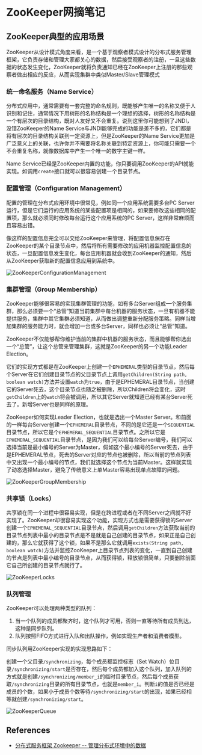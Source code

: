# ZooKeeper网摘笔记

## ZooKeeper典型的应用场景
ZooKeeper从设计模式角度来看，是一个基于观察者模式设计的分布式服务管理框架，它负责存储和管理大家都关心的数据，然后接受观察者的注册，一旦这些数据的状态发生变化，ZooKeeper就将负责通知已经在ZooKeeper上注册的那些观察者做出相应的反应，从而实现集群中类似Master/Slave管理模式

### 统一命名服务（Name Service）
分布式应用中，通常需要有一套完整的命名规则，既能够产生唯一的名称又便于人识别和记住，通常情况下用树形的名称结构是一个理想的选择，树形的名称结构是一个有层次的目录结构，既对人友好又不会重复。说到这里你可能想到了JNDI，没错ZooKeeper的Name Service与JNDI能够完成的功能是差不多的，它们都是将有层次的目录结构关联到一定资源上，但是ZooKeeper的Name Service更加是广泛意义上的关联，也许你并不需要将名称关联到特定资源上，你可能只需要一个不会重复名称，就像数据库中产生一个唯一的数字主键一样。

Name Service已经是ZooKeeper内置的功能，你只要调用ZooKeeper的API就能实现。如调用`create`接口就可以很容易创建一个目录节点。

### 配置管理（Configuration Management）
配置的管理在分布式应用环境中很常见，例如同一个应用系统需要多台PC Server运行，但是它们运行的应用系统的某些配置项是相同的，如果要修改这些相同的配置项，那么就必须同时修改每台运行这个应用系统的PC Server，这样非常麻烦而且容易出错。

像这样的配置信息完全可以交给ZooKeeper来管理，将配置信息保存在ZooKeeper的某个目录节点中，然后将所有需要修改的应用机器监控配置信息的状态，一旦配置信息发生变化，每台应用机器就会收到ZooKeeper的通知，然后从ZooKeeper获取新的配置信息应用到系统中。

![ZooKeeperConfigurationManagement](https://s1.wailian.download/2019/12/27/ZooKeeperConfigurationManagement-min.png)

### 集群管理（Group Membership）
ZooKeeper能够很容易的实现集群管理的功能，如有多台Server组成一个服务集群，那么必须要一个“总管”知道当前集群中每台机器的服务状态，一旦有机器不能提供服务，集群中其它集群必须知道，从而做出调整重新分配服务策略。同样当增加集群的服务能力时，就会增加一台或多台Server，同样也必须让“总管”知道。

ZooKeeper不仅能够帮你维护当前的集群中机器的服务状态，而且能够帮你选出一个“总管”，让这个总管来管理集群，这就是ZooKeeper的另一个功能Leader Election。

它们的实现方式都是在ZooKeeper上创建一个`EPHEMERAL`类型的目录节点，然后每个Server在它们创建目录节点的父目录节点上调用`getChildren(String path, boolean watch)`方法并设置`watch`为`true`，由于是EPHEMERAL目录节点，当创建它的Server死去，这个目录节点也随之被删除，所以Children将会变化，这时`getChildren`上的`watch`将会被调用，所以其它Server就知道已经有某台Server死去了。新增Server也是同样的原理。

ZooKeeper如何实现Leader Election，也就是选出一个Master Server。和前面的一样每台Server创建一个`EPHEMERAL`目录节点，不同的是它还是一个`SEQUENTIAL`目录节点，所以它是个`EPHEMERAL_SEQUENTIAL`目录节点。之所以它是`EPHEMERAL_SEQUENTIAL`目录节点，是因为我们可以给每台Server编号，我们可以选择当前是最小编号的Server为Master，假如这个最小编号的Server死去，由于是EPHEMERAL节点，死去的Server对应的节点也被删除，所以当前的节点列表中又出现一个最小编号的节点，我们就选择这个节点为当前Master。这样就实现了动态选择Master，避免了传统意义上单Master容易出现单点故障的问题。

![ZooKeeperGroupMembership](https://s1.wailian.download/2019/12/27/ZooKeeperGroupMembership-min.png)

### 共享锁（Locks）
共享锁在同一个进程中很容易实现，但是在跨进程或者在不同Server之间就不好实现了。ZooKeeper却很容易实现这个功能，实现方式也是需要获得锁的Server创建一个`EPHEMERAL_SEQUENTIAL`目录节点，然后调用`getChildren`方法获取当前的目录节点列表中最小的目录节点是不是就是自己创建的目录节点，如果正是自己创建的，那么它就获得了这个锁，如果不是那么它就调用`exists(String path, boolean watch)`方法并监控ZooKeeper上目录节点列表的变化，一直到自己创建的节点是列表中最小编号的目录节点，从而获得锁，释放锁很简单，只要删除前面它自己所创建的目录节点就行了。

![ZooKeeperLocks](https://s1.wailian.download/2019/12/27/ZooKeeperLocks-min.png)

### 队列管理
ZooKeeper可以处理两种类型的队列：
1. 当一个队列的成员都聚齐时，这个队列才可用，否则一直等待所有成员到达，这种是同步队列。
1. 队列按照FIFO方式进行入队和出队操作，例如实现生产者和消费者模型。

同步队列用ZooKeeper实现的实现思路如下：

创建一个父目录`/synchronizing`，每个成员都监控标志（Set Watch）位目录`/synchronizing/start`是否存在，然后每个成员都加入这个队列，加入队列的方式就是创建`/synchronizing/member_i`的临时目录节点，然后每个成员获取`/synchronizing`目录的所有目录节点，也就是`member_i`。判断`i`的值是否已经是成员的个数，如果小于成员个数等待`/synchronizing/start`的出现，如果已经相等就创建`/synchronizing/start`。

![ZooKeeperQueue](https://s1.wailian.download/2019/12/27/ZooKeeperQueue-min.png)

## References
- [分布式服务框架 Zookeeper -- 管理分布式环境中的数据](https://www.ibm.com/developerworks/cn/opensource/os-cn-zookeeper/)